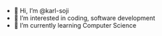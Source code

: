 - 👋 Hi, I’m @karl-soji
- 👀 I’m interested in coding, software development
- 🌱 I’m currently learning Computer Science

<!---
karl-soji/karl-soji is a ✨ special ✨ repository because its `README.md` (this file) appears on your GitHub profile.
You can click the Preview link to take a look at your changes.
--->
